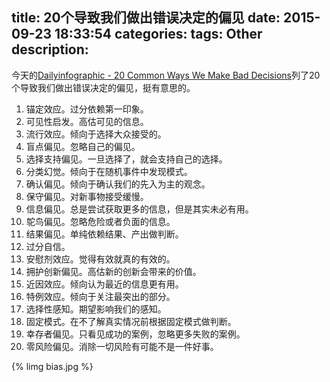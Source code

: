 title: 20个导致我们做出错误决定的偏见
date: 2015-09-23 18:33:54
categories:
tags: Other
description:
---
今天的[Dailyinfographic - 20 Common Ways We Make Bad Decisions](http://www.dailyinfographic.com/20-common-ways-we-make-bad-decisions)列了20个导致我们做出错误决定的偏见，挺有意思的。

1. 锚定效应。过分依赖第一印象。  
1. 可见性启发。高估可见的信息。  
1. 流行效应。倾向于选择大众接受的。  
1. 盲点偏见。忽略自己的偏见。  
1. 选择支持偏见。一旦选择了，就会支持自己的选择。  
1. 分类幻觉。倾向于在随机事件中发现模式。  
1. 确认偏见。倾向于确认我们的先入为主的观念。  
1. 保守偏见。对新事物接受缓慢。  
1. 信息偏见。总是尝试获取更多的信息，但是其实未必有用。  
1. 鸵鸟偏见。忽略危险或者负面的信息。  
1. 结果偏见。单纯依赖结果、产出做判断。  
1. 过分自信。  
1. 安慰剂效应。觉得有效就真的有效的。  
1. 拥护创新偏见。高估新的创新会带来的价值。  
1. 近因效应。倾向认为最近的信息更有用。  
1. 特例效应。倾向于关注最突出的部分。  
1. 选择性感知。期望影响我们的感知。  
1. 固定模式。在不了解真实情况前根据固定模式做判断。  
1. 幸存者偏见。只看见成功的案例，忽略更多失败的案例。  
1. 零风险偏见。消除一切风险有可能不是一件好事。  

{% limg bias.jpg %}